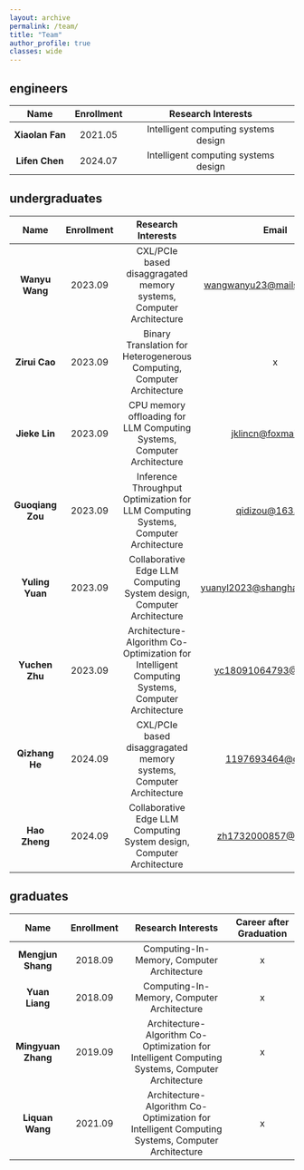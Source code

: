 ```yaml
---
layout: archive
permalink: /team/
title: "Team"
author_profile: true
classes: wide
---
```


## engineers

|  Name |  Enrollment |  Research Interests | 
| :--: | :--: | :--: |
|   **Xiaolan Fan**    | 2021.05 | Intelligent computing systems design |
|   **Lifen Chen**    |   2024.07   | Intelligent computing systems design |

## undergraduates

|  Name    | Enrollment |  Research Interests | Email |
|:----------------:|:-----------------------:|:-------------------------:|:-------------------------:|
|   **Wanyu Wang**    |      2023.09   | CXL/PCIe based disaggragated memory systems, Computer Architecture| wangwanyu23@mails.ucas.ac.cn |
|   **Zirui Cao**    |      2023.09   | Binary Translation for Heterogenerous Computing, Computer Architecture | x | 
|   **Jieke Lin**    |      2023.09   | CPU memory offloading for LLM Computing Systems, Computer Architecture | jklincn@foxmail.com |
|   **Guoqiang Zou**    |      2023.09   | Inference Throughput Optimization for LLM Computing Systems, Computer Architecture| qidizou@163.com |
|   **Yuling Yuan**    |      2023.09   | Collaborative Edge LLM Computing System design, Computer Architecture| yuanyl2023@shanghaitech.edu.cn |
|   **Yuchen Zhu**    |      2023.09   | Architecture-Algorithm Co-Optimization for Intelligent Computing Systems, Computer Architecture| yc18091064793@163.com |
|   **Qizhang He**    |      2024.09   | CXL/PCIe based disaggragated memory systems, Computer Architecture| 1197693464@qq.com |
|   **Hao Zheng**    |      2024.09   | Collaborative Edge LLM Computing System design, Computer Architecture | zh1732000857@126.com |

## graduates

|  Name    | Enrollment |  Research Interests | Career after Graduation |
|:----------------:|:-----------------------:|:-------------------------:|:-------------------------:|
|   **Mengjun Shang**    |      2018.09   | Computing-In-Memory, Computer Architecture| x |
|   **Yuan Liang**    |      2018.09   | Computing-In-Memory, Computer Architecture| x |
|   **Mingyuan Zhang**    |      2019.09   | Architecture-Algorithm Co-Optimization for Intelligent Computing Systems, Computer Architecture| x |
|   **Liquan Wang**    |      2021.09   | Architecture-Algorithm Co-Optimization for Intelligent Computing Systems, Computer Architecture| x |
